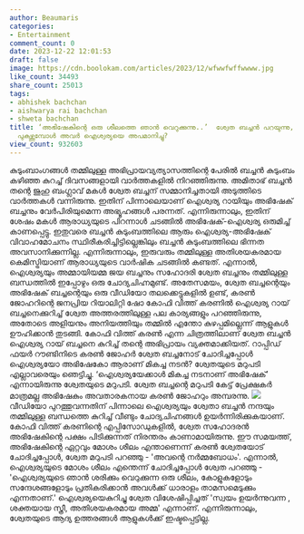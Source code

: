 ```yaml
---
author: Beaumaris
categories:
- Entertainment
comment_count: 0
date: 2023-12-22 12:01:53
draft: false
image: https://cdn.boolokam.com/articles/2023/12/wfwwfwffwwww.jpg
like_count: 34493
share_count: 25013
tags:
- abhishek bachchan
- aishwarya rai bachchan
- shweta bachchan
title: ‘അഭിഷേകിന്റെ ഒരു ശീലത്തെ ഞാൻ വെറുക്കുന്നു..’  ശ്വേത ബച്ചൻ പറയുന്നു, സഹോദരനെ
  പുകഴ്ത്തുമ്പോൾ അവർ ഐശ്വര്യയെ അപമാനിച്ചു?
view_count: 932603
---
```


കുടുംബാംഗങ്ങൾ തമ്മിലുള്ള അഭിപ്രായവ്യത്യാസത്തിന്റെ പേരിൽ ബച്ചൻ കുടുംബം കഴിഞ്ഞ കുറച്ച് ദിവസങ്ങളായി വാർത്തകളിൽ നിറഞ്ഞിരുന്നു. അമിതാഭ് ബച്ചൻ തന്റെ ജുഹു ബംഗ്ലാവ് മകൾ ശ്വേത ബച്ചന് സമ്മാനിച്ചതായി അടുത്തിടെ വാർത്തകൾ വന്നിരുന്നു. ഇതിന് പിന്നാലെയാണ് ഐശ്വര്യ റായിയും അഭിഷേക് ബച്ചനും വേർപിരിയുമെന്ന അഭ്യൂഹങ്ങൾ പരന്നത്. എന്നിരുന്നാലും, ഇതിന് ശേഷം മകൾ ആരാധ്യയുടെ പിറന്നാൾ ചടങ്ങിൽ അഭിഷേക്-ഐശ്വര്യ ഒരുമിച്ച് കാണപ്പെട്ടു. ഇതുവരെ ബച്ചൻ കുടുംബത്തിലെ ആരും ഐശ്വര്യ-അഭിഷേക് വിവാഹമോചനം സ്ഥിരീകരിച്ചിട്ടില്ലെങ്കിലും ബച്ചൻ കുടുംബത്തിലെ ഭിന്നത അവസാനിക്കുന്നില്ല. എന്നിരുന്നാലും, ഇരുവരും തമ്മിലുള്ള അതിശയകരമായ കെമിസ്ട്രിയാണ് ആരാധ്യയുടെ വാർഷിക ചടങ്ങിൽ കണ്ടത്. എന്നാൽ, ഐശ്വര്യയും അമ്മായിയമ്മ ജയ ബച്ചനും സഹോദരി ശ്വേത ബച്ചനും തമ്മിലുള്ള ബന്ധത്തിൽ ഇപ്പോഴും ഒരു ചോദ്യചിഹ്നമുണ്ട്. അതേസമയം, ശ്വേത ബച്ചന്റെയും അഭിഷേക് ബച്ചന്റെയും ഒരു വീഡിയോ തലക്കെട്ടുകളിൽ ഉണ്ട്, കരൺ ജോഹറിന്റെ ജനപ്രിയ റിയാലിറ്റി ഷോ കോഫി വിത്ത് കരണിൽ ഐശ്വര്യ റായ് ബച്ചനെക്കുറിച്ച് ശ്വേത അത്തരത്തിലുള്ള പല കാര്യങ്ങളും പറഞ്ഞിരുന്നു, അതോടെ അളിയനും അനിയത്തിയും തമ്മിൽ എന്തോ കുഴപ്പമില്ലെന്ന് ആളുകൾ ഊഹിക്കാൻ തുടങ്ങി. കോഫി വിത്ത് കരൺ എന്ന ചിത്രത്തിലാണ് ശ്വേത ബച്ചൻ ഐശ്വര്യ റായ് ബച്ചനെ കുറിച്ച് തന്റെ അഭിപ്രായം വ്യക്തമാക്കിയത്. റാപ്പിഡ് ഫയർ റൗണ്ടിനിടെ കരൺ ജോഹർ ശ്വേത ബച്ചനോട് ചോദിച്ചപ്പോൾ ഐശ്വര്യയോ അഭിഷേകോ ആരാണ് മികച്ച നടൻ? ശ്വേതയുടെ മറുപടി എല്ലാവരെയും ഞെട്ടിച്ചു. ‘ഐശ്വര്യയേക്കാൾ മികച്ച നടനാണ് അഭിഷേക്’ എന്നായിരുന്നു ശ്വേതയുടെ മറുപടി. ശ്വേത ബച്ചന്റെ മറുപടി കേട്ട് പ്രേക്ഷകർ മാത്രമല്ല അഭിഷേകും അവതാരകനായ കരൺ ജോഹറും അമ്പരന്നു. ![](https://cdn.boolokam.com/articles/2023/12/wfwwfwffwwww.jpg)വീഡിയോ പുറത്തുവന്നതിന് പിന്നാലെ ഐശ്വര്യയും ശ്വേതാ ബച്ചൻ നന്ദയും തമ്മിലുള്ള ബന്ധത്തെ കുറിച്ച് വീണ്ടും ചോദ്യചിഹ്നങ്ങൾ ഉയർന്നിരിക്കുകയാണ്. കോഫി വിത്ത് കരണിന്റെ എപ്പിസോഡുകളിൽ, ശ്വേത സഹോദരൻ അഭിഷേകിന്റെ പക്ഷം പിടിക്കുന്നത് നിരന്തരം കാണാമായിരുന്നു. ഈ സമയത്ത്, അഭിഷേകിന്റെ ഏറ്റവും മോശം ശീലം എന്താണെന്ന് കരൺ ശ്വേതയോട് ചോദിച്ചപ്പോൾ, ശ്വേത മറുപടി പറഞ്ഞു - 'അവന്റെ നർമ്മബോധം'. എന്നാൽ, ഐശ്വര്യയുടെ മോശം ശീലം എന്തെന്ന് ചോദിച്ചപ്പോൾ ശ്വേത പറഞ്ഞു - 'ഐശ്വര്യയുടെ ഞാൻ ശരിക്കും വെറുക്കുന്ന ഒരു ശീലം, കോളുകളോടും സന്ദേശങ്ങളോടും പ്രതികരിക്കാൻ അവൾക്ക് ധാരാളം താമസമെടുക്കും എന്നതാണ്.' ഐശ്വര്യയെകുറിച്ചു ശ്വേത വിശേഷിപ്പിച്ചത് 'സ്വയം ഉയർന്നുവന്ന , ശക്തയായ സ്ത്രീ, അതിശയകരമായ അമ്മ' എന്നാണ്. എന്നിരുന്നാലും, ശ്വേതയുടെ ആദ്യ ഉത്തരങ്ങൾ ആളുകൾക്ക് ഇഷ്ടപ്പെട്ടില്ല.